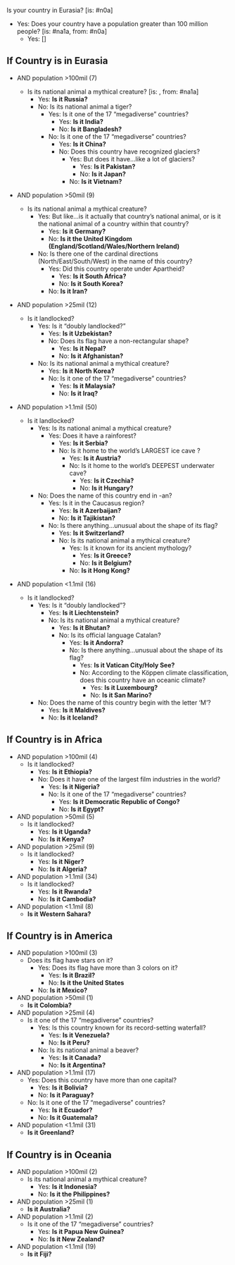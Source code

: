 Is your country in Eurasia? [is: #n0a]
- Yes: Does your country have a population greater than 100 million people? [is: #na1a, from: #n0a]
  - Yes: []

## If Country is in Eurasia

- AND population \>100mil (7)  
  - Is its national animal a mythical creature?  [is: , from: #na1a]
    - Yes: **Is it Russia?**  
    - No: Is its national animal a tiger?  
      - Yes: Is it one of the 17 “megadiverse” countries?  
        - Yes: **Is it India?**  
        - No: **Is it Bangladesh?**  
      - No: Is it one of the 17 “megadiverse” countries?  
        - Yes: **Is it China?**  
        - No: Does this country have recognized glaciers?  
          - Yes: But does it have…like a lot of glaciers?  
            - Yes: **Is it Pakistan?**  
            - No: **Is it  Japan?**  
          - No: **Is it Vietnam?**  
- AND population \>50mil (9)  
  - Is its national animal a mythical creature?  
    - Yes: But like…is it actually that country’s national animal, or is it the national animal of a country within that country?  
      - Yes: **Is it Germany?**  
      - No: **Is it the United Kingdom (England/Scotland/Wales/Northern Ireland)**   
    - No: Is there one of the cardinal directions (North/East/South/West) in the name of this country?   
      - Yes: Did this country operate under Apartheid?  
        - Yes: **Is it South Africa?**  
        - No: **Is it South Korea?**  
      - No: **Is it Iran?**  
- AND population \>25mil (12)  
  - Is it landlocked?  
    - Yes: Is it “doubly landlocked?”  
      - Yes: **Is it Uzbekistan?**  
      - No: Does its flag have a non-rectangular shape?  
        - Yes: **Is it Nepal?**  
        - No: **Is it Afghanistan?**  
    - No: Is its national animal a mythical creature?  
      - Yes: **Is it North Korea?**  
      - No: Is it one of the 17 “megadiverse” countries?  
        - Yes: **Is it Malaysia?**  
        - No: **Is it Iraq?**

- AND population \>1.1mil (50)  
  - Is it landlocked?  
    - Yes: Is its national animal a mythical creature?   
      - Yes: Does it have a rainforest?  
        - Yes: **Is it Serbia?**  
        - No: Is it home to the world’s LARGEST ice cave ?  
          - Yes: **Is it Austria?**  
          - No: Is it home to the world’s DEEPEST underwater cave?  
            - Yes: **Is it Czechia?**  
            - No: **Is it Hungary?**
    -  No: Does the name of this country end in \-an?  
        - Yes: Is it in the Caucasus region?   
            - Yes: **Is it Azerbaijan?**  
            - No: **Is it Tajikistan?**  
        - No: Is there anything…unusual about the shape of its flag?  
            - Yes: **Is it Switzerland?**   
            - No: Is its national animal a mythical creature?  
                - Yes: Is it known for its ancient mythology?  
                    - Yes: **Is it Greece?**  
                    - No: **Is it Belgium?**  
                - No: **Is it Hong Kong?**  
- AND population \<1.1mil (16)  
  - Is it landlocked?  
    - Yes: Is it “doubly landlocked”?  
      - Yes: **Is it Liechtenstein?**  
      - No: Is its national animal a mythical creature?  
        - Yes: **Is it Bhutan?**   
        - No: Is its official language Catalan?  
          - Yes: **Is it Andorra?**  
          - No: Is there anything…unusual about the shape of its flag?  
            - Yes: **Is it Vatican City/Holy See?**  
            - No: According to the Köppen climate classification, does this country have an oceanic climate?  
              - Yes: **Is it Luxembourg?**  
              - No: **Is it San Marino?**  
    - No: Does the name of this country begin with the letter ‘M’?  
      - Yes: **Is it Maldives?**  
      - No: **Is it Iceland?**

## If Country is in Africa 

- AND population \>100mil (4)  
  - Is it landlocked?  
    - Yes: **Is it Ethiopia?**  
    - No: Does it have one of the largest film industries in the world?  
      - Yes: **Is it Nigeria?**  
      - No:  Is it one of the 17 “megadiverse” countries?  
        - Yes: **Is it Democratic Republic of Congo?**  
        - No: **Is it Egypt?**  
- AND population \>50mil (5)  
  - Is it landlocked?  
    - Yes: **Is it Uganda?**  
    - No: **Is it Kenya?**  
- AND population \>25mil (9)  
  - Is it landlocked?  
    - Yes: **Is it Niger?**  
    - No: **Is it Algeria?**  
- AND population \>1.1mil (34)  
  - Is it landlocked?  
    - Yes: **Is it Rwanda?**  
    - No: **Is it Cambodia?**  
- AND population \<1.1mil (8)  
  - **Is it Western Sahara?**

## If Country is in America

- AND population \>100mil (3)  
  - Does its flag have stars on it?  
    - Yes: Does its flag have more than 3 colors on it?   
      - Yes: **Is it Brazil?**  
      - No: **Is it the United States**  
    - No: **Is it Mexico?**  
- AND population \>50mil (1)  
  - **Is it Colombia?**  
- AND population \>25mil (4)  
  - Is it one of the 17 “megadiverse” countries?  
    - Yes: Is this country known for its record-setting waterfall?  
      - Yes: **Is it Venezuela?**  
      - No: **Is it Peru?**  
    - No: Is its national animal a beaver?  
      - Yes: **Is it Canada?**  
      - No: **Is it Argentina?**  
- AND population \>1.1mil (17)  
  - Yes: Does this country have more than one capital?  
    - Yes: **Is it Bolivia?**  
    - No: **Is it Paraguay?**  
  - No: Is it one of the 17 “megadiverse” countries?  
    - Yes: **Is it Ecuador?**  
    - No: **Is it Guatemala?**  
- AND population \<1.1mil (31)  
  - **Is it Greenland?**

## If Country is in Oceania

- AND population \>100mil (2)  
  - Is its national animal a mythical creature?  
    - Yes: **Is it Indonesia?**  
    - No: **Is it the Philippines?**  
- AND population \>25mil (1)  
  - **Is it Australia?**  
- AND population \>1.1mil (2)  
  - Is it one of the 17 “megadiverse” countries?  
    - Yes: **Is it Papua New Guinea?**  
    - No: **Is it New Zealand?**  
- AND population \<1.1mil (19)  
  - **Is it Fiji?**